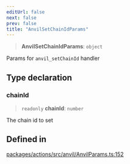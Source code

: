 ```yaml
---
editUrl: false
next: false
prev: false
title: "AnvilSetChainIdParams"
---
```


> **AnvilSetChainIdParams**: `object`

Params for `anvil_setChainId` handler

## Type declaration

### chainId

> `readonly` **chainId**: `number`

The chain id to set

## Defined in

[packages/actions/src/anvil/AnvilParams.ts:152](https://github.com/evmts/tevm-monorepo/blob/main/packages/actions/src/anvil/AnvilParams.ts#L152)
